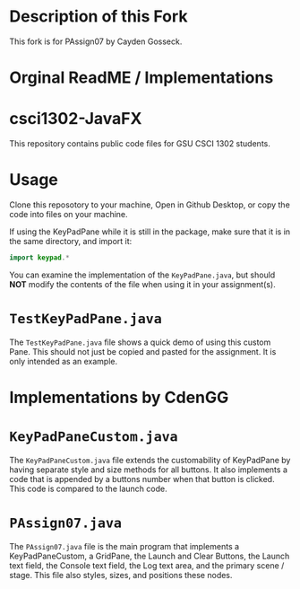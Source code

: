 
# Description of this Fork
This fork is for PAssign07 by Cayden Gosseck.


# Orginal ReadME / Implementations

# csci1302-JavaFX
 This repository contains public code files for GSU CSCI 1302 students.
 
 # Usage
 Clone this reposotory to your machine, Open in Github Desktop, or copy the code into files on your machine.  
 
 If using the KeyPadPane while it is still in the package, make sure that it is in the same directory, and import it:
 ```java
 import keypad.*
 ```
 
 You can examine the implementation of the `KeyPadPane.java`, but should **NOT** modify the contents of the file when using it in your assignment(s).

 # `TestKeyPadPane.java`
 The `TestKeyPadPane.java` file shows a quick demo of using this custom Pane.  This should not just be copied and pasted for the assignment.  It is only intended as an example.

 # Implementations by CdenGG

 # `KeyPadPaneCustom.java`
The `KeyPadPaneCustom.java` file extends the customability of KeyPadPane by having separate style and size methods for all buttons. It also implements a code that is appended by a buttons number when that button is clicked. This code is compared to the launch code.

# `PAssign07.java`
The `PAssign07.java` file is the main program that implements a KeyPadPaneCustom, a GridPane, the Launch and Clear Buttons, the Launch text field, the Console text field, the Log text area, and the primary scene / stage. This file also styles, sizes, and positions these nodes.
